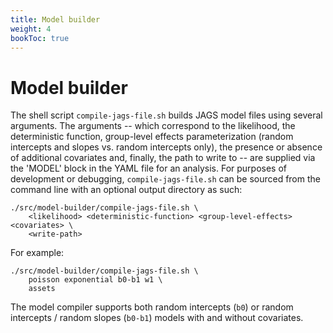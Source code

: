 ```yaml
---
title: Model builder
weight: 4
bookToc: true
---
```


# Model builder

The shell script `compile-jags-file.sh` builds JAGS model files using several
arguments. The arguments -- which correspond to the likelihood, the
deterministic function, group-level effects parameterization (random intercepts
and slopes vs. random intercepts only), the presence or absence of additional
covariates and, finally, the path to write to -- are supplied via the
'MODEL' block in the YAML file for an analysis. For purposes of development or
debugging, `compile-jags-file.sh` can be sourced from the command line with an
optional output directory as such:
```
./src/model-builder/compile-jags-file.sh \
    <likelihood> <deterministic-function> <group-level-effects> <covariates> \
    <write-path>
```
For example:
```
./src/model-builder/compile-jags-file.sh \
    poisson exponential b0-b1 w1 \
    assets
```

The model compiler supports both random intercepts (`b0`) or random intercepts / random slopes (`b0-b1`) models with and without covariates.

